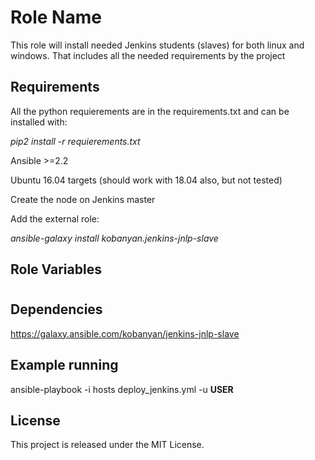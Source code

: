 Role Name
=========

This role will install needed Jenkins students (slaves) for both linux and windows. That includes all the needed requirements by the project

Requirements
------------

All the python requierements are in the requirements.txt and can be installed with:

_pip2 install -r requierements.txt_

Ansible >=2.2

Ubuntu 16.04 targets (should work with 18.04 also, but not tested)

Create the node on Jenkins master

Add the external role:

_ansible-galaxy install kobanyan.jenkins-jnlp-slave_

Role Variables
--------------

#

Dependencies
------------

https://galaxy.ansible.com/kobanyan/jenkins-jnlp-slave 

Example running
----------------

ansible-playbook -i hosts deploy_jenkins.yml -u **USER**

License
-------

This project is released under the MIT License.


